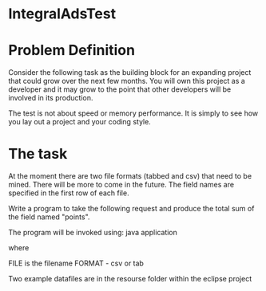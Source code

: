 IntegralAdsTest
===============

Problem Definition
===============

Consider the following task as the building block for an expanding project that could grow over the next few months.  You will own this project as a developer and it may grow to the point that other developers will be involved in its production.

The test is not about speed or memory performance.  It is simply to see how you lay out a project and your coding style. 

The task
=========

At the moment there are two file formats (tabbed and csv) that need to be mined.  There will be more to come in the future.  The field names are specified in the first row of each file.

Write a program to take the following request and produce the total sum of the field named "points".

The program will be invoked using: 
java application <FILE> <FORMAT>

where 

FILE is the filename
FORMAT - csv or tab

Two example datafiles are in the resourse folder within the eclipse project

